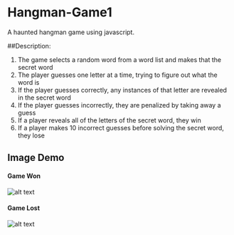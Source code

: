 # Hangman-Game1
A haunted hangman game using javascript.

##Description:

1) The game selects a random word from a word list and makes that the secret word
2) The player guesses one letter at a time, trying to figure out what the word is
3) If the player guesses correctly, any instances of that letter are revealed in the secret word
4) If the player guesses incorrectly, they are penalized by taking away a guess
5) If a player reveals all of the letters of the secret word, they win
6) If a player makes 10 incorrect guesses before solving the secret word, they lose

## Image Demo
#### Game Won
![alt text](./public/assets/images/gamewon.png)

#### Game Lost 
![alt text](./public/assets/images/gamelost.png)

